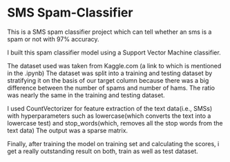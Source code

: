 # SMS Spam-Classifier

This is a SMS spam classifier project which can tell whether an sms is a spam or not with 97% accuracy.

I built this spam classifier model using a Support Vector Machine classifier.

The dataset used was taken from Kaggle.com (a link to which is mentioned in the .ipynb)
The dataset was split into a training and testing dataset by stratifying it on the basis of our target column because there was a big difference between the number of spams and number of hams.
The ratio was nearly the same in the training and testing dataset.


I used CountVectorizer for feature extraction of the text data(i.e., SMSs) with hyperparameters such as lowercase(which converts the text into a lowercase test) and stop_words(which, removes all the stop words from the text data)
The output was a sparse matrix.


Finally, after training the model on training set and calculating the scores, i get a really outstanding result on both, train as well as test dataset.
